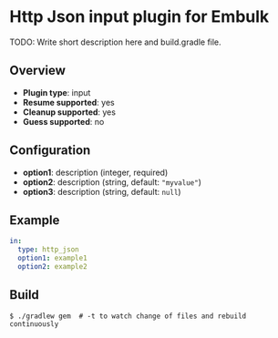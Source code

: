 # Http Json input plugin for Embulk

TODO: Write short description here and build.gradle file.

## Overview

* **Plugin type**: input
* **Resume supported**: yes
* **Cleanup supported**: yes
* **Guess supported**: no

## Configuration

- **option1**: description (integer, required)
- **option2**: description (string, default: `"myvalue"`)
- **option3**: description (string, default: `null`)

## Example

```yaml
in:
  type: http_json
  option1: example1
  option2: example2
```


## Build

```
$ ./gradlew gem  # -t to watch change of files and rebuild continuously
```
